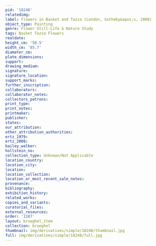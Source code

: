 ```yaml
---
pid: '18248'
relatedimg: 
label: Flowers in Basket and Tazza (London, Sotheby&apos;s, 2000)
object_type: Painting
genre: Flower Still-Life & Nature Study
tags: Basket Tazza Flowers
realdate: 
height_cm: '58.5'
width_cm: '85.7'
diameter_cm: 
plate_dimensions: 
support: 
drawing_medium: 
signature: 
signature_location: 
support_marks: 
further_inscription: 
collaborators: 
collaborator_notes: 
collectors_patrons: 
print_type: 
print_notes: 
printmaker: 
publisher: 
states: 
our_attribution: 
other_attribution_authorities: 
ertz_1979: 
ertz_2008: 
bailey_walker: 
hollstein_no: 
collection_type: Unknown/Not Applicable
location_country: 
location_city: 
location: 
location_collection: 
location_or_most_recent_sale_notes: 
provenance: 
bibliography: 
exhibition_history: 
related_works: 
copies_and_variants: 
curatorial_files: 
external_resources: 
order: '1287'
layout: brueghel_item
collection: brueghel
thumbnail: img/derivatives/simple/18248/thumbnail.jpg
full: img/derivatives/simple/18248/full.jpg
---
```

